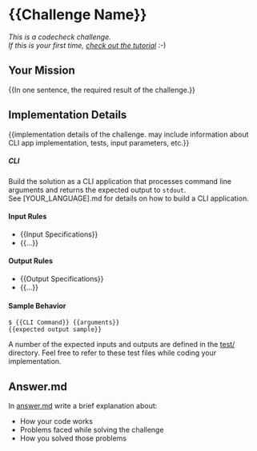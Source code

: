<!-- TODO: If an English version is not required, remove this file and it's corresponding config in challenge.json. -->

# {{Challenge Name}}

*This is a codecheck challenge.  
If this is your first time, [check out the tutorial](https://app.code-check.io/orgs/codecheck/challenges/77)* :-)  

## Your Mission
{{In one sentence, the required result of the challenge.}}

## Implementation Details
{{implementation details of the challenge.  may include information about
 CLI app implementation, tests, input parameters, etc.}}

##### CLI
Build the solution as a CLI application that processes command line arguments and returns the expected output to `stdout`.  
See [YOUR_LANGUAGE].md for details on how to build a CLI application.

#### Input Rules
- {{Input Specifications}}
- {{...}}

#### Output Rules
- {{Output Specifications}}
- {{...}}

#### Sample Behavior
```shell
$ {{CLI Command}} {{arguments}}
{{expected output sample}}
 ```

 A number of the expected inputs and outputs are defined in the [test/](./test/) directory.
 Feel free to refer to these test files while coding your implementation.

## Answer.md
In [answer.md](answer.md) write a brief explanation about:

- How your code works
- Problems faced while solving the challenge
- How you solved those problems
